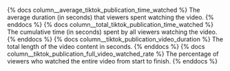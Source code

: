 {% docs column__average_tiktok_publication_time_watched %} The average duration (in seconds) that viewers spent watching the video. {% enddocs %}
{% docs column__total_tiktok_publication_time_watched %} The cumulative time (in seconds) spent by all viewers watching the video. {% enddocs %}
{% docs column__tiktok_publication_video_duration %}
The total length of the video content in seconds. {% enddocs %}
{% docs column__tiktok_publication_full_video_watched_rate %} The percentage of viewers who watched the entire video from start to finish. {% enddocs %}
